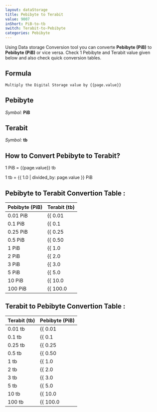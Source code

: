 ```yaml
---
layout: dataStorage
title: Pebibyte to Terabit
value: 9007
inShort: PiB-to-tb
switch: Terabit-to-Pebibyte
categories: Pebibyte
---
```


Using Data storage Conversion tool you can converte **Pebibyte (PiB)** to **Pebibyte (PiB)** or vice versa. Check 1 Pebibyte and Terabit value given below and also check quick conversion tables.

## Formula
`Multiply the Digital Storage value by {{page.value}}`

## Pebibyte
*Symbol:* **PiB**

## Terabit
*Symbol:* **tb**

## How to Convert Pebibyte to Terabit?

1 PiB = {{page.value}} tb

1 tb = {{ 1.0 | divided_by: page.value }} PiB


## Pebibyte to Terabit Convertion Table :

| Pebibyte (PiB) | Terabit (tb) |
| ---- | ---- |
| 0.01 PiB | {{ 0.01 | times: page.value }} tb |
| 0.1 PiB | {{ 0.1 | times: page.value }} tb |
| 0.25 PiB | {{ 0.25 | times: page.value }} tb |
| 0.5 PiB | {{ 0.50 | times: page.value }} tb |
| 1 PiB | {{ 1.0 | times: page.value }} tb |
| 2 PiB | {{ 2.0 | times: page.value }} tb |
| 3 PiB | {{ 3.0 | times: page.value }} tb |
| 5 PiB | {{ 5.0 | times: page.value }} tb |
| 10 PiB | {{ 10.0 | times: page.value }} tb |
| 100 PiB | {{ 100.0 | times: page.value }} tb |

## Terabit to Pebibyte Convertion Table :

| Terabit (tb) | Pebibyte (PiB) |
| ---- | ---- |
| 0.01 tb | {{ 0.01 | divided_by: page.value }} PiB |
| 0.1 tb | {{ 0.1 | divided_by: page.value }} PiB |
| 0.25 tb | {{ 0.25 | divided_by: page.value }} PiB |
| 0.5 tb | {{ 0.50 | divided_by: page.value }} PiB |
| 1 tb | {{ 1.0 | divided_by: page.value }} PiB |
| 2 tb | {{ 2.0 | divided_by: page.value }} PiB |
| 3 tb | {{ 3.0 | divided_by: page.value }} PiB |
| 5 tb | {{ 5.0 | divided_by: page.value }} PiB |
| 10 tb | {{ 10.0 | divided_by: page.value }} PiB |
| 100 tb | {{ 100.0 | divided_by: page.value }} PiB |


<script>
document.getElementById('selectInput')[21].selected = true
document.getElementById('selectOutput')[14].selected = true
</script>
